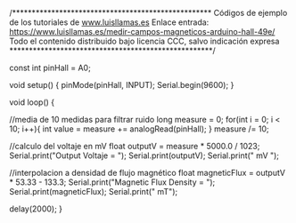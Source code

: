 /***************************************************
Códigos de ejemplo de los tutoriales de www.luisllamas.es
Enlace entrada: https://www.luisllamas.es/medir-campos-magneticos-arduino-hall-49e/
Todo el contenido distribuido bajo licencia CCC, salvo indicación expresa
****************************************************/

const int pinHall = A0;

void setup() {
  pinMode(pinHall, INPUT);
  Serial.begin(9600);
}

void loop() {

  //media de 10 medidas para filtrar ruido
  long measure = 0;
  for(int i = 0; i < 10; i++){
      int value = 
      measure += analogRead(pinHall);
  }
  measure /= 10;
  
  //calculo del voltaje en mV
  float outputV = measure * 5000.0 / 1023;
  Serial.print("Output Voltaje = ");
  Serial.print(outputV);
  Serial.print(" mV   ");
  
  //interpolacion a densidad de flujo magnético
  float magneticFlux =  outputV * 53.33 - 133.3;
  Serial.print("Magnetic Flux Density = ");
  Serial.print(magneticFlux);
  Serial.print(" mT");
  
  delay(2000);
}